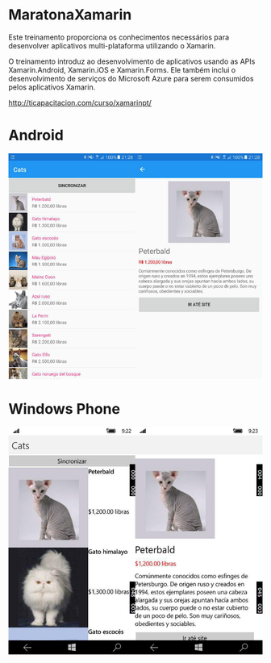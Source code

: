 # MaratonaXamarin

Este treinamento proporciona os conhecimentos necessários para desenvolver aplicativos multi-plataforma utilizando o Xamarin.

O treinamento introduz ao desenvolvimento de aplicativos usando as APIs Xamarin.Android, Xamarin.iOS e Xamarin.Forms. Ele também inclui o desenvolvimento de serviços do Microsoft Azure para serem consumidos pelos aplicativos Xamarin.

http://ticapacitacion.com/curso/xamarinpt/

# Android

![Android](https://github.com/cleitonferreira/MaratonaXamarin/blob/master/Images/android.png?raw=true)

# Windows Phone

![Windows Phone](https://github.com/cleitonferreira/MaratonaXamarin/blob/master/Images/wp.png?raw=true)